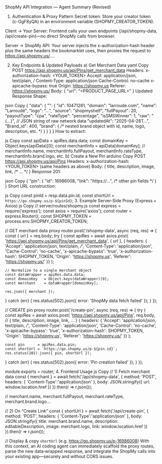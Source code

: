 ShopMy API Integration — Agent Summary (Revised)
1. Authentication & Proxy Pattern
Secret token:
Store your creator token (c-GgF8yQA) in an environment variable (SHOPMY_CREATOR_TOKEN).

Client → Your Server:
Frontend calls your own endpoints (/api/shopmy-data, /api/create-pin)—no direct ShopMy calls from browser.

Server → ShopMy API:
Your server injects the x-authorization-hash header plus the same headers the bookmarklet uses, then proxies the request to https://api.shopmy.us/....

2. Key Endpoints & Updated Payloads
a) Get Merchant Data
yaml
Copy
POST https://api.shopmy.us/api/Pins/get_merchant_data
Headers:
  x-authorization-hash: <YOUR_TOKEN>
  Accept: application/json, text/plain, */*
  Content-Type: application/json
  Cache-Control: no-cache
  x-apicache-bypass: true
  Origin: https://shopmy.us
  Referer: https://shopmy.us/
Body:
  { "url": "<PRODUCT_PAGE_URL>" }
Updated Response Shape:

json
Copy
{
  "data": {
    "<domain>": {
      "id": 10471281,
      "domain": "larroude.com",
      "name": "Larroudé",
      "logo": "...",
      "source": "shopmyshelf",
      "fullPayout": 20,
      "payoutType": "cpa",
      "rateType": "percentage",
      "isSMSWinner": 1,
      "raw": "{…}",              // JSON string of raw network data
      "updatedAt": "2025-04-28T…",
      "Brand_id": 400,
      "brand": { /* nested brand object with id, name, logo, description, etc. */ }
    }
  }
}
How to extract:

js
Copy
const apiData = apiRes.data.data;
const domainKey = Object.keys(apiData)[0];
const merchantInfo = apiData[domainKey];
// merchantInfo.name, merchantInfo.fullPayout, merchantInfo.rateType, merchantInfo.brand.logo, etc.
b) Create a New Pin
arduino
Copy
POST https://api.shopmy.us/api/Pins
Headers:
  x-authorization-hash: <YOUR_TOKEN>
  (same headers as above)
Body:
  { title, description, image, link, /* … */ }
Response 201:

json
Copy
{
  "pin": {
    "id": 16986008,
    "link": "https://…",
    /* other pin fields */
  }
}
Short URL construction:

js
Copy
const pinId = resp.data.pin.id;
const shortUrl = `https://go.shopmy.us/p-${pinId}`;
3. Example Server‐Side Proxy (Express + Axios)
js
Copy
// server/routes/shopmy.js
const express = require('express');
const axios   = require('axios');
const router  = express.Router();
const SHOPMY_TOKEN = process.env.SHOPMY_CREATOR_TOKEN;

// GET merchant data proxy
router.post('/shopmy-data', async (req, res) => {
  const { url } = req.body;
  try {
    const apiRes = await axios.post(
      'https://api.shopmy.us/api/Pins/get_merchant_data',
      { url },
      { headers: {
          'Accept': 'application/json, text/plain, */*',
          'Content-Type': 'application/json',
          'Cache-Control': 'no-cache',
          'x-apicache-bypass': 'true',
          'x-authorization-hash': SHOPMY_TOKEN,
          'Origin': 'https://shopmy.us',
          'Referer': 'https://shopmy.us/'
      }}
    );

    // Normalize to a single merchant object
    const dataWrapper = apiRes.data.data;
    const domainKey   = Object.keys(dataWrapper)[0];
    const merchant    = dataWrapper[domainKey];

    res.json({ merchant });
  } catch (err) {
    res.status(502).json({ error: 'ShopMy data fetch failed' });
  }
});

// CREATE pin proxy
router.post('/create-pin', async (req, res) => {
  try {
    const apiRes = await axios.post(
      'https://api.shopmy.us/api/Pins',
      req.body,  // { title, description, image, link, … }
      { headers: {
          'Accept': 'application/json, text/plain, */*',
          'Content-Type': 'application/json',
          'Cache-Control': 'no-cache',
          'x-apicache-bypass': 'true',
          'x-authorization-hash': SHOPMY_TOKEN,
          'Origin': 'https://shopmy.us',
          'Referer': 'https://shopmy.us/'
      }}
    );

    const pin      = apiRes.data.pin;
    const shortUrl = `https://go.shopmy.us/p-${pin.id}`;
    res.status(201).json({ pin, shortUrl });
  } catch (err) {
    res.status(502).json({ error: 'Pin creation failed' });
  }
});

module.exports = router;
4. Frontend Usage
js
Copy
// 1) Fetch merchant data
const { merchant } = await fetch('/api/shopmy-data', {
  method: 'POST',
  headers: { 'Content-Type':'application/json' },
  body: JSON.stringify({ url: window.location.href })
}).then(r => r.json());

// merchant.name, merchant.fullPayout, merchant.rateType, merchant.brand.logo…

// 2) On “Create Link”
const { shortUrl } = await fetch('/api/create-pin', {
  method: 'POST',
  headers: { 'Content-Type':'application/json' },
  body: JSON.stringify({
    title: merchant.brand.name,
    description: editableDescription,
    image: merchant.logo,
    link: window.location.href
  })
}).then(r => r.json());

// Display & copy `shortUrl` (e.g. https://go.shopmy.us/p-16986008)
With this context, an AI coding agent can immediately scaffold the proxy routes, parse the new data‐wrapped response, and integrate the ShopMy calls into your existing app—securely and without CORS issues.